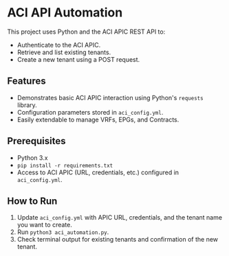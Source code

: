 # ACI API Automation

This project uses Python and the ACI APIC REST API to:

- Authenticate to the ACI APIC.
- Retrieve and list existing tenants.
- Create a new tenant using a POST request.

## Features

- Demonstrates basic ACI APIC interaction using Python's `requests` library.
- Configuration parameters stored in `aci_config.yml`.
- Easily extendable to manage VRFs, EPGs, and Contracts.

## Prerequisites

- Python 3.x
- `pip install -r requirements.txt`
- Access to ACI APIC (URL, credentials, etc.) configured in `aci_config.yml`.

## How to Run

1. Update `aci_config.yml` with APIC URL, credentials, and the tenant name you want to create.
2. Run `python3 aci_automation.py`.
3. Check terminal output for existing tenants and confirmation of the new tenant.
